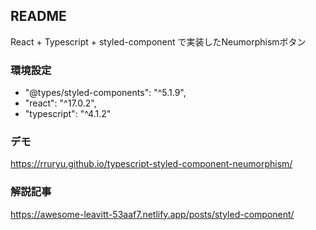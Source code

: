 ## README
React + Typescript + styled-component で実装したNeumorphismボタン

### 環境設定
- "@types/styled-components": "^5.1.9",
- "react": "^17.0.2",
- "typescript": "^4.1.2"

### デモ
https://rruryu.github.io/typescript-styled-component-neumorphism/

### 解説記事
https://awesome-leavitt-53aaf7.netlify.app/posts/styled-component/

